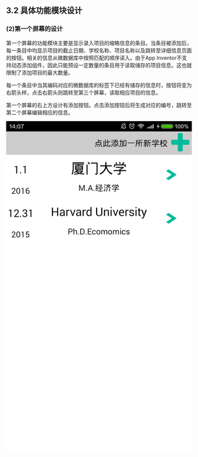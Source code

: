 ## 3.2 具体功能模块设计

### (2)第一个屏幕的设计

第一个屏幕的功能模块主要是显示录入项目的缩略信息的条目。当条目被添加后，每一条目中均显示项目的截止日期、学校名称、项目名称以及跳转至详细信息页面的按钮。相关的信息从微数据库中按照匹配的顺序读入。由于App Inventor不支持动态添加组件，因此只能预设一定数量的条目用于读取储存的项目信息。这也就限制了添加项目的最大数量。

每一个条目中当其编码对应的微数据库的标签下已经有储存的信息时，按钮将变为右箭头样，点击右箭头则跳转至第三个屏幕，读取相应项目的信息。

第一个屏幕的右上方设计有添加按钮。点击添加按钮后将生成对应的编号，跳转至第二个屏幕编辑相应的信息。

![](t1.png)

